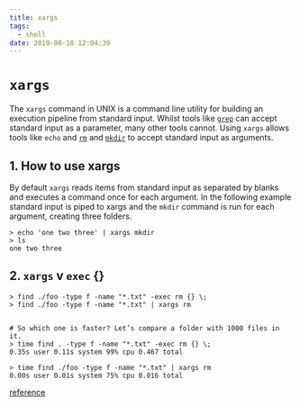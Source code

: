 ```yaml
---
title: xargs
tags:
  - shell
date: 2019-08-18 12:04:39
---
```



<!-- toc -->

# `xargs`

The `xargs` command in UNIX is a command line utility for building an execution pipeline from standard input. Whilst tools like [`grep`](https://shapeshed.com/unix-grep/) can accept standard input as a parameter, many other tools cannot. Using `xargs` allows tools like `echo` and [`rm`](https://shapeshed.com/unix-rm/) and [`mkdir`](https://shapeshed.com/unix-mkdir/) to accept standard input as arguments.



## 1. How to use xargs

By default `xargs` reads items from standard input as separated by blanks and executes a command once for each argument. In the following example standard input is piped to xargs and the `mkdir` command is run for each argument, creating three folders.

```shell
> echo 'one two three' | xargs mkdir
> ls
one two three
```

## 2. `xargs` v `exec` {}

```shell
> find ./foo -type f -name "*.txt" -exec rm {} \; 
> find ./foo -type f -name "*.txt" | xargs rm


# So which one is faster? Let’s compare a folder with 1000 files in it.
> time find . -type f -name "*.txt" -exec rm {} \;
0.35s user 0.11s system 99% cpu 0.467 total

> time find ./foo -type f -name "*.txt" | xargs rm
0.00s user 0.01s system 75% cpu 0.016 total
```









[reference](https://shapeshed.com/unix-xargs/)